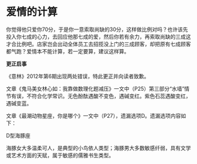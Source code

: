 # 爱情的计算

你觉得他只爱你70分，于是你一意索取尚缺的30分，这样做比例对吗？也许该先投入你七成的心力，去回应他那七成的爱，然后你若有余力，再索取尚缺的三成这才合比例吧。店家岂会出动全体员工去招揽没上门的三成顾客，却把原有七成顾客都气跑？爱情本不能计算，若一定要算，建议这样算。 

**更正启事**

《意林》2012年第6期出现两处错误，特此更正并向读者致歉。 

文章《鬼马美女林心如：我靠做数理化题减压》一文中（P25）第三部分“水墙”情节有误，不符合化学常识。无色酚酞遇酸不变色，遇碱变红。紫色石蕊遇酸变红，遇碱变蓝。 

文章《最潮动物星座，你是哪个》一文中（P27），遗漏选项D。遗漏选项内容如下： 

D型海豚座 

海豚女大多温柔可人，是典型的小鸟依人类型；海豚男大多数敏感纤弱，具有文学或艺术方面的天赋，属于敏感的儒雅书生类型。